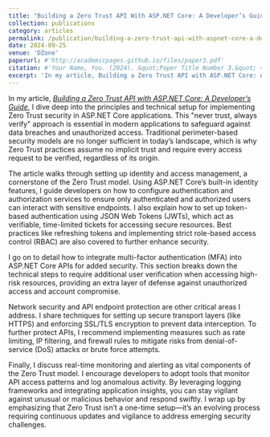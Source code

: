 ```yaml
---
title: "Building a Zero Trust API With ASP.NET Core: A Developer’s Guide"
collection: publications
category: articles
permalink: /publication/building-a-zero-trust-api-with-aspnet-core-a-devel
date: 2024-09-25
venue: 'DZone'
paperurl: #'http://academicpages.github.io/files/paper3.pdf'
citation: #'Your Name, You. (2024). &quot;Paper Title Number 3.&quot; <i>GitHub Journal of Bugs</i>. 1(3).'
excerpt: 'In my article, Building a Zero Trust API with ASP.NET Core: A Developer’s Guide, I explore how to implement a Zero Trust security model in ASP.NET Core APIs. Emphasizing the "never trust, always verify" approach, I guide developers through essential components like authentication, role-based access control, and multi-factor authentication to safeguard APIs from unauthorized access. I also cover best practices for securing API endpoints and monitoring for potential threats, highlighting that a Zero Trust model requires continuous updates to remain effective against evolving security challenges.'
---
```


In my article, [*Building a Zero Trust API with ASP.NET Core: A Developer’s Guide*](https://dzone.com/articles/building-a-zero-trust-api-with-aspnet-core-a-devel), I dive deep into the principles and technical setup for implementing Zero Trust security in ASP.NET Core applications. This "never trust, always verify" approach is essential in modern applications to safeguard against data breaches and unauthorized access. Traditional perimeter-based security models are no longer sufficient in today’s landscape, which is why Zero Trust practices assume no implicit trust and require every access request to be verified, regardless of its origin.

The article walks through setting up identity and access management, a cornerstone of the Zero Trust model. Using ASP.NET Core’s built-in identity features, I guide developers on how to configure authentication and authorization services to ensure only authenticated and authorized users can interact with sensitive endpoints. I also explain how to set up token-based authentication using JSON Web Tokens (JWTs), which act as verifiable, time-limited tickets for accessing secure resources. Best practices like refreshing tokens and implementing strict role-based access control (RBAC) are also covered to further enhance security.

I go on to detail how to integrate multi-factor authentication (MFA) into ASP.NET Core APIs for added security. This section breaks down the technical steps to require additional user verification when accessing high-risk resources, providing an extra layer of defense against unauthorized access and account compromise.

Network security and API endpoint protection are other critical areas I address. I share techniques for setting up secure transport layers (like HTTPS) and enforcing SSL/TLS encryption to prevent data interception. To further protect APIs, I recommend implementing measures such as rate limiting, IP filtering, and firewall rules to mitigate risks from denial-of-service (DoS) attacks or brute force attempts.

Finally, I discuss real-time monitoring and alerting as vital components of the Zero Trust model. I encourage developers to adopt tools that monitor API access patterns and log anomalous activity. By leveraging logging frameworks and integrating application insights, you can stay vigilant against unusual or malicious behavior and respond swiftly. I wrap up by emphasizing that Zero Trust isn’t a one-time setup—it’s an evolving process requiring continuous updates and vigilance to address emerging security challenges.